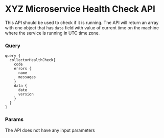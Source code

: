 # XYZ Microservice Health Check API

This API should be used to check if it is running. The API will return an array with one object that has `date` field with value of current time on the machine where the service is running in UTC time zone.

### Query

```
query {
  collectorHealthCheck{
    code
    errors {
      name
      messages
    }
    data {
      date
      version
    }
  }
}
```

### Params

The API does not have any input parameters
